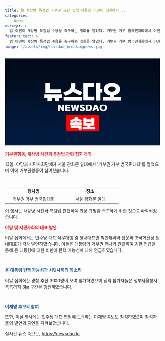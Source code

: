 ```yaml
---
title: 野 채상병 특검법 거부권 규탄 집회 대통령 국민이 심판하자...
categories:
  - News
excerpt: >
  범 야권이 채상병 특검법 수용을 촉구하는 집회를 열었다. 거부권 거부 범국민대회에서 야권은 채상병 사건 수사외압 의혹의 진상 규명을 요구했다. 이에 박찬대 민주당 대표 직무대행 겸 원내대표와 황운하 조국혁신당 원내대표 등은 대통령의 거부를 비판하며 탄핵 가능성을 시사했다. 행사에는 민주당 대표 후보인 이재명 후보도 참석했다. [연합]
feature_text: >
  범 야권이 채상병 특검법 수용을 촉구하는 집회를 열었다. 거부권 거부 범국민대회에서 야권은 채상병 사건 수사외압 의혹의 진상 규명을 요구했다. 이에 박찬대 민주당 대표 직무대행 겸 원내대표와 황운하 조국혁신당 원내대표 등은 대통령의 거부를 비판하며 탄핵 가능성을 시사했다. 행사에는 민주당 대표 후보인 이재명 후보도 참석했다. [연합]
image: '/assets/img/newsdao_breakingnews.jpg'
---
```


<p><img src="/assets/img/newsdao_breakingnews.jpg" alt="bookingtag 속보" /></p>

<p><b><span style="color: #ee2323;">거부권행동, 채상병 사건과 특검법 관련 집회 개최</span></b></p>

<p>13일, 야당과 시민사회단체가 서울 광화문 일대에서 '거부권 거부 범국민대회'를 열었으며 이에 거부권행동이 참여했습니다. </p>

<p data-ke-size="size16">&nbsp;</p>

<table>
  <colgroup>
  <col width="185" />
  <col width="185" />
  </colgroup>
  <tbody>
    <tr>
      <td style="text-align: center; height: 17px;"><b>행사명</b></td>
      <td style="text-align: center; height: 17px;"><b>장소</b></td>
    </tr>
    <tr>
      <td style="text-align: center;">거부권 거부 범국민대회</td>
      <td style="text-align: center;">서울 광화문 일대</td>
    </tr>
  </tbody>
</table>

<p>이 행사는 채상병 사건과 특검법 관련하여 진상 규명을 촉구하기 위한 것으로 파악되었습니다. </p>

<p><b><span style="color: #ee2323;">야당 및 시민사회의 대표 발언</span></b></p>

<p>이날 집회에서는 민주당 대표 직무대행 겸 원내대표인 박찬대씨와 황운하 조국혁신당 원내대표가 각각 발언하였습니다. 이들은 대통령의 거부권 행사와 관련하여 강한 언급을 통해 윤 대통령에 대한 비판과 탄핵 가능성에 대해 언급하였습니다.</p>

<p data-ke-size="size16">&nbsp;</p>

<p><b><span style="color: #1a5490;">윤 대통령 탄핵 가능성과 시민사회의 목소리</span></b></p>

<p>이날 집회에는 경찰 추산 3000명이 모여 참가하였으며 집회 참가자들은 정부서울청사 북측까지 3㎞ 구간을 행진하였습니다.</p>

<p data-ke-size="size16">&nbsp;</p>

<p><b><span style="color: #1a5490;">이재명 후보의 참여</span></b></p>

<p>또한, 이날 행사에는 민주당 대표 연임에 도전하는 이재명 후보도 참석하였으며 참석자들의 발언과 공연을 지켜보았습니다.</p>
실시간 뉴스 속보는, <a href="https://newsdao.kr" rel="dofollow">https://newsdao.kr</a>


